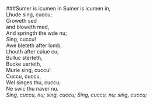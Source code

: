 ###Sumer is icumen in
Sumer is icumen in,<br/>
Lhude sing, cuccu;<br/>
Groweth sed<br/>
and bloweth med,<br/>
And springth the wde nu;<br/>
Sing, cuccu!<br/>
Awe bleteth after lomb,<br/>
Lhouth after calue cu;<br/>
Bulluc sterteth,<br/>
Bucke uerteth,<br/>
Murie sing, cuccu!<br/>
Cuccu, cuccu,<br/>
Wel singes thu, cuccu;<br/>
Ne swic thu naver nu.<br/>
*Sing, cuccu, nu; sing, cuccu;*
*Sing, cuccu, nu; sing, cuccu;*
